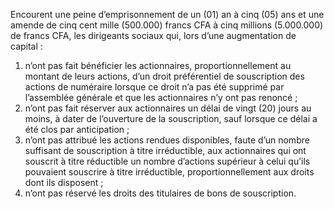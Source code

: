 Encourent une peine d’emprisonnement de un (01) an à cinq (05) ans et une amende de cinq cent mille (500.000) francs CFA à cinq millions (5.000.000) de francs CFA, les dirigeants sociaux qui, lors d’une augmentation de capital :
1. n’ont pas fait bénéficier les actionnaires, proportionnellement au montant de leurs actions, d’un droit préférentiel de souscription des actions de numéraire lorsque ce droit n’a pas été supprimé par l’assemblée générale et que les actionnaires n’y ont pas renoncé ;
2. n’ont pas fait réserver aux actionnaires un délai de vingt (20) jours au moins, à dater de l’ouverture de la souscription, sauf lorsque ce délai a été clos par anticipation ;
3. n’ont pas attribué les actions rendues disponibles, faute d’un nombre suffisant de souscription à titre irréductible, aux actionnaires qui ont souscrit à titre réductible un nombre d’actions supérieur à celui qu’ils pouvaient souscrire à titre irréductible, proportionnellement aux droits dont ils disposent ;
4. n’ont pas réservé les droits des titulaires de bons de souscription.
